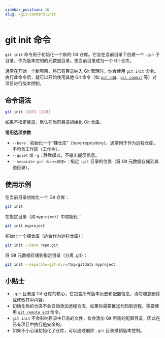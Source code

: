 ```yaml
---
sidebar_position: 16
slug: /git-command-init
---
```


# git init 命令

`git init` 命令用于初始化一个新的 Git 仓库。它会在当前目录下创建一个 `.git` 子目录，作为版本控制的元数据目录，使当前目录成为一个 Git 仓库。

通常在开始一个新项目、将已有目录纳入 Git 管理时，你会使用 `git init` 命令。执行此命令后，就可以开始使用其他 Git 命令（如 [`git add`](/git/git-command-add/)、[`git commit`](/git/git-command-commit/) 等）对项目进行版本控制。



## 命令语法

```bash
git init [选项] [目录]
```

如果不指定目录，默认在当前目录初始化 Git 仓库。

**常用选项参数**

- `--bare`：初始化一个“裸仓库”（bare repository），通常用于作为远程仓库，不包含工作区（工作树）。
- `--quiet` 或 `-q`：静默模式，不输出提示信息。
- `--separate-git-dir=<路径>`：指定 `.git` 目录的位置（将 Git 元数据存储到其他目录）。



## 使用示例

在当前目录初始化一个 Git 仓库：

```bash
git init
```

在指定目录（如 `myproject`）中初始化：

```bash
git init myproject
```

初始化一个裸仓库（适合作为远程仓库）：

```bash
git init --bare repo.git
```

将 Git 元数据存储到指定目录（分离 .git）：

```bash
git init --separate-git-dir=/tmp/gitdata myproject
```



## 小贴士

- `.git` 目录是 Git 仓库的核心，它包含所有版本历史和配置信息，请勿随意删除或修改其中内容。
- 初始化后的仓库不会自动添加远程仓库，如果你需要推送代码到远程，需要使用 [`git remote add`](/git/git-command-remote/) 命令。
- `git init` 不会影响目录中已有的文件，仅会添加 Git 所需的配置目录，因此在已有项目中执行是安全的。
- 如果不小心误初始化了仓库，可以通过删除 `.git` 目录撤销版本控制。

